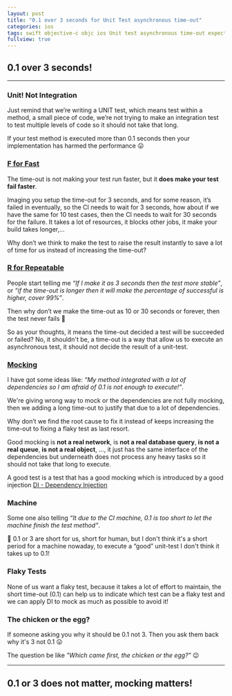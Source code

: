 ```yaml
---
layout: post
title: "0.1 over 3 seconds for Unit Test asynchronous time-out"
categories: ios
tags: swift objective-c objc ios Unit test asynchronous time-out expectation
fullview: true
---
```

## 0.1 over 3 seconds!

---------------

### Unit! Not Integration
Just remind that we’re writing a UNIT test, which means test within a method, a small piece of code, we’re not trying to make an integration test to test multiple levels of code so it should not take that long.

If your test method is executed more than 0.1 seconds then your implementation has harmed the performance 😛

### [F for Fast](https://pragprog.com/magazines/2012-01/unit-tests-are-first)
The time-out is not making your test run faster, but it **does make your test fail faster**.

Imaging you setup the time-out for 3 seconds, and for some reason, it’s failed in eventually, so the CI needs to wait for 3 seconds, how about if we have the same for 10 test cases, then the CI needs to wait for 30 seconds for the failure. It takes a lot of resources, it blocks other jobs, it make your build takes longer,…

Why don’t we think to make the test to raise the result instantly to save a lot of time for us instead of increasing the time-out?

### [R for Repeatable](https://pragprog.com/magazines/2012-01/unit-tests-are-first)
People start telling me *“If I make it as 3 seconds then the test more stable”*, or *“if the time-out is longer then it will make the percentage of successful is higher, cover 99%”*. 

Then why don’t we make the time-out as 10 or 30 seconds or forever, then the test never fails 🤔

So as your thoughts, it means the time-out decided a test will be succeeded or failed? No, it shouldn't be, a time-out is a way that allow us to execute an asynchronous test, it should not decide the result of a unit-test. 

### [Mocking](https://geek-is-stupid.github.io/2019-04-03-mocking-for-test-in-ios-development/)
I have got some ideas like: *“My method integrated with a lot of dependencies so I am afraid of 0.1 is not enough to execute!”*.

We're giving wrong way to mock or the dependencies are not fully mocking, then we adding a long time-out to justify that due to a lot of dependencies.

Why don’t we find the root cause to fix it instead of keeps increasing the time-out to fixing a flaky test as last resort. 

Good mocking is **not a real network**, is **not a real database query**, **is not a real queue**, **is not a real object**, …, it just has the same interface of the dependencies but underneath does not process any heavy tasks so it should not take that long to execute. 

A good test is a test that has a good mocking which is introduced by a good injection [DI - Dependency Injection](https://www.objc.io/issues/15-testing/dependency-injection/)

### Machine
Some one also telling *“It due to the CI machine, 0.1 is too short to let the machine finish the test method”*. 

🤔 0.1 or 3 are short for us, short for human, but I don't think it's a short period for a machine nowaday, to execute a “good” unit-test I don't think it takes up to 0.1! 

### Flaky Tests
None of us want a flaky test, because it takes a lot of effort to maintain, the short time-out (0.1) can help us to indicate which test can be a flaky test and we can apply DI to mock as much as possible to avoid it! 


### The chicken or the egg?
If someone asking you why it should be 0.1 not 3. Then you ask them back why it's 3 not 0.1 😛

The question be like *"Which came first, the chicken or the egg?"* 😉

---------------

## 0.1 or 3 does not matter, mocking matters!


